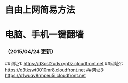 # 自由上网简易方法
# 电脑、手机一键翻墙
### （2015/04/24 更新）

##网址1: https://d3cst2udvxyp0z.cloudfront.net
##网址2: https://d3tkswt0010mr8.cloudfront.net
##网址3: https://d1wuqv8rmpeu5i.cloudfront.net
